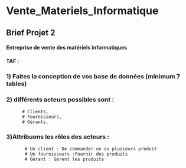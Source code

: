 # Vente_Materiels_Informatique
## Brief Projet 2 
#### Entreprise de vente des matériels informatiques  
#### TAF :  
### 1) Faites la conception de vos base de données (minimum 7 tables)


### 2) différents acteurs possibles sont :
          # Clients,
          # Fournisseurs,
          # Gérants.
### 3)Attribuons les rôles des acteurs :
           # Un client : De commander un ou plusieurs produit
           # Un fournisseurs :Fournir des produits
           # Gérant : Gèrent les produits
